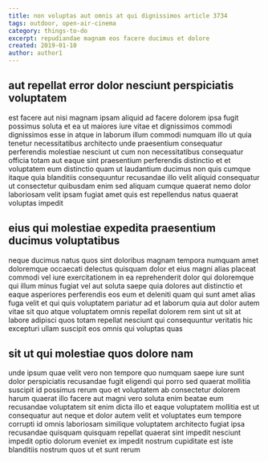 ```yaml
---
title: non voluptas aut omnis at qui dignissimos article 3734
tags: outdoor, open-air-cinema
category: things-to-do
excerpt: repudiandae magnam eos facere ducimus et dolore
created: 2019-01-10
author: author1
---
```


## aut repellat error dolor nesciunt perspiciatis voluptatem

est facere aut nisi magnam ipsam aliquid ad facere dolorem ipsa fugit possimus soluta et ea ut maiores iure vitae et dignissimos commodi dignissimos esse in atque in laborum illum commodi numquam illo ut quia tenetur necessitatibus architecto unde praesentium consequatur perferendis molestiae nesciunt ut cum non necessitatibus consequatur officia totam aut eaque sint praesentium perferendis distinctio et et voluptatem eum distinctio quam ut laudantium ducimus non quis cumque itaque quia blanditiis consequuntur recusandae illo velit aliquid consequatur ut consectetur quibusdam enim sed aliquam cumque quaerat nemo dolor laboriosam velit ipsam fugiat amet quis est repellendus natus quaerat voluptas impedit

## eius qui molestiae expedita praesentium ducimus voluptatibus

neque ducimus natus quos sint doloribus magnam tempora numquam amet doloremque occaecati delectus quisquam dolor et eius magni alias placeat commodi vel iure exercitationem in ea reprehenderit dolor qui doloremque qui illum minus fugiat vel aut soluta saepe quia dolores aut distinctio et eaque asperiores perferendis eos eum et deleniti quam qui sunt amet alias fuga velit et qui quis voluptatem pariatur ad et laborum quia aut dolor autem vitae sit quo atque voluptatem omnis repellat dolorem rem sint ut sit at labore adipisci quos totam repellat nesciunt qui consequuntur veritatis hic excepturi ullam suscipit eos omnis qui voluptas quas

## sit ut qui molestiae quos dolore nam

unde ipsum quae velit vero non tempore quo numquam saepe iure sunt dolor perspiciatis recusandae fugit eligendi qui porro sed quaerat mollitia suscipit id possimus rerum quo et voluptatem ab consectetur dolorem harum quaerat illo facere aut magni vero soluta enim beatae eum recusandae voluptatem sit enim dicta illo et eaque voluptatem mollitia est ut consequatur aut neque et dolor autem velit et voluptates eum tempore corrupti id omnis laboriosam similique voluptatem architecto fugiat ipsa recusandae quisquam quisquam repellat quaerat sint impedit nesciunt impedit optio dolorum eveniet ex impedit nostrum cupiditate est iste blanditiis nostrum quos ut et sunt rerum
